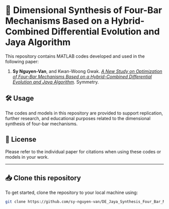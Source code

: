 # 🤖 Dimensional Synthesis of Four-Bar Mechanisms Based on a Hybrid-Combined Differential Evolution and Jaya Algorithm

This repository contains MATLAB codes developed and used in the following paper:

1. **Sy Nguyen-Van**, and Kwan-Woong Gwak. *[A New Study on Optimization of Four-Bar Mechanisms Based on a Hybrid-Combined Differential Evolution and Jaya Algorithm](https://doi.org/10.3390/sym14020381).* Symmetry.

## 🛠️ Usage

The codes and models in this repository are provided to support replication, further research, and educational purposes related to the dimensional synthesis of four-bar mechanisms.

## 📄 License

Please refer to the individual paper for citations when using these codes or models in your work.

---

## 📥 Clone this repository

To get started, clone the repository to your local machine using:

```bash
git clone https://github.com/sy-nguyen-van/DE_Jaya_Synthesis_Four_Bar_Mechanisms/
```
